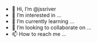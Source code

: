 - 👋 Hi, I’m @jssriver
- 👀 I’m interested in ...
- 🌱 I’m currently learning ...
- 💞️ I’m looking to collaborate on ...
- 📫 How to reach me ...

<!---
jssriver/jssriver is a ✨ special ✨ repository because its `README.md` (this file) appears on your GitHub profile.
You can click the Preview link to take a look at your changes.
--->
